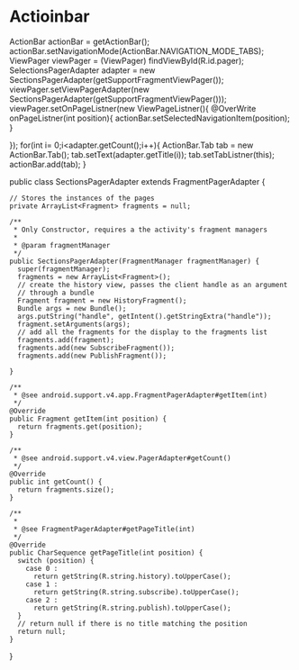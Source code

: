 # Actioinbar
ActionBar actionBar = getActionBar();
 actionBar.setNavigationMode(ActionBar.NAVIGATION_MODE_TABS);
ViewPager viewPager = (ViewPager) findViewById(R.id.pager);
SelectionsPagerAdapter adapter = new SectionsPagerAdapter(getSupportFragmentViewPager());
viewPager.setViewPagerAdapter(new SectionsPagerAdapter(getSupportFragmentViewPager()));
viewPager.setOnPageListner(new ViewPageListner(){
      @OverWrite
      onPageListner(int position){
          actionBar.setSelectedNavigationItem(position);
      }
      


});
for(int i= 0;i<adapter.getCount();i++){
    ActionBar.Tab tab = new ActionBar.Tab();
    tab.setText(adapter.getTitle(i));
    tab.setTabListner(this);
    actionBar.add(tab);
}










public class SectionsPagerAdapter extends FragmentPagerAdapter {

    // Stores the instances of the pages
    private ArrayList<Fragment> fragments = null;

    /**
     * Only Constructor, requires a the activity's fragment managers
     * 
     * @param fragmentManager
     */
    public SectionsPagerAdapter(FragmentManager fragmentManager) {
      super(fragmentManager);
      fragments = new ArrayList<Fragment>();
      // create the history view, passes the client handle as an argument
      // through a bundle
      Fragment fragment = new HistoryFragment();
      Bundle args = new Bundle();
      args.putString("handle", getIntent().getStringExtra("handle"));
      fragment.setArguments(args);
      // add all the fragments for the display to the fragments list
      fragments.add(fragment);
      fragments.add(new SubscribeFragment());
      fragments.add(new PublishFragment());

    }

    /**
     * @see android.support.v4.app.FragmentPagerAdapter#getItem(int)
     */
    @Override
    public Fragment getItem(int position) {
      return fragments.get(position);
    }

    /**
     * @see android.support.v4.view.PagerAdapter#getCount()
     */
    @Override
    public int getCount() {
      return fragments.size();
    }

    /**
     * 
     * @see FragmentPagerAdapter#getPageTitle(int)
     */
    @Override
    public CharSequence getPageTitle(int position) {
      switch (position) {
        case 0 :
          return getString(R.string.history).toUpperCase();
        case 1 :
          return getString(R.string.subscribe).toUpperCase();
        case 2 :
          return getString(R.string.publish).toUpperCase();
      }
      // return null if there is no title matching the position
      return null;
    }

  }
